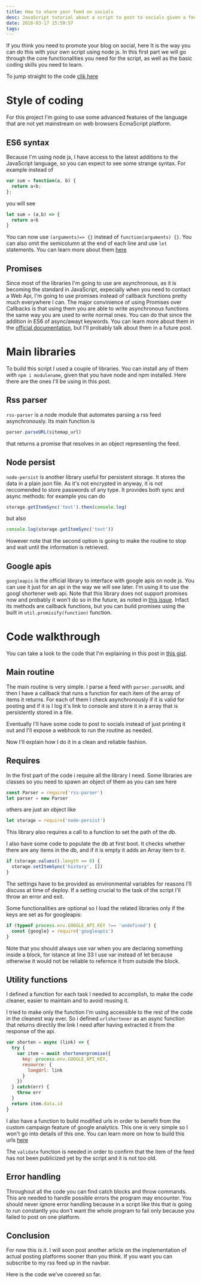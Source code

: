 ```yaml
---
title: How to share your feed on socials
desc: JavaScript tutorial about a script to post to socials given a feed
date: 2018-03-17 15:59:57
tags:
---
```


If you think you need to promote your blog on social, here It is the way you can do this with your own script using node js.
In this first part we will go through the core functionalities you need for the script, as well as the basic coding skills you need to learn.
<!-- more -->
To jump straight to the code [clik here](#coding)


# Style of coding

For this project I'm going to use some advanced features of the language that are not yet mainstream on web browsers EcmaScript platform.

## ES6 syntax

Because I'm using node js, I have access to the latest additions to the JavaScript language, so you can expect to see some strange syntax.
For example instead of
```js
var sum = function(a, b) {
  return a+b;
};
```
you will see
```js
let sum = (a,b) => {
  return a+b
}
```
You can now use `(arguments)=> {}` instead of `function(arguments) {}`. You can also omit the semicolumn at the end of each line and use `let` statements. You can learn more about them [here](https://goo.gl/Vz2Wyi)

## Promises

Since most of the libraries I'm going to use are asynchronous, as it is becoming the standard in JavaScript, expecially when you need to contact a Web Api, I'm going to use promises instead of callback functions pretty much everywhere I can.
The major convinience of using Promises over Callbacks is that using them you are able to write asynchronous functions the same way you are used to write normal ones. You can do that since the addition in ES6 of async/awayt keywords. You can learn more about them in the [official documentation](https://goo.gl/pnjajU), but I'll probably talk about them in a future post.

# Main libraries

To build this script I used a couple of libraries.
You can install any of them with `npm i modulename`, given that you have node and npm installed.
Here there are the ones I'll be using in this post.

## Rss parser

`rss-parser` is a node module that automates parsing a rss feed asynchronously. Its main function is
```js
parser.parseURL(sitemap_url)
```
that returns a promise that resolves in an object representing the feed.

## Node persist

`node-persist` is another library useful for persistent storage. It stores the data in a plain json file. As it's not encrypted in anyway, it is not reccomended to store passwords of any type. It provides both sync and async methods: for example you can do
```js
storage.getItemSync('text').then(console.log)
```
but also
```js
console.log(storage.getItemSync('text'))
```
However note that the second option is going to make the routine to stop and wait until the information is retrieved.

## Google apis

`googleapis` is the official library to interface with google apis on node js. You can use it just for an api in the way we will see later. I'm using it to use the googl shortener web api.
Note that this library does not support promises now and probably it won't do so in the future, as noted in [this issue](https://goo.gl/pG9dPe). Infact its methods are callback functions, but you can build promises using the built in `util.promisify(function)` function.

# <a name="coding"></a> Code walkthrough

You can take a look to the code that I'm explaining in this post in [this gist](https://goo.gl/NnPTS5).

## Main routine

The main routine is very simple. I parse a feed with `parser.parseURL` and then I have a callback that runs a function for each item of the array of items it returns. For each of them I check asynchronously if it is valid for posting and if it is I log it's link to console and store it in a array that is persistently stored in a file.

Eventually I'll have some code to post to socials instead of just printing it out and I'll expose a webhook to run the routine as needed.

Now I'll explain how I do it in a clean and reliable fashion.

## Requires

In the first part of the code i require all the library I need. Some libraries are classes so you need to spawn an object of them as you can see here
```js
const Parser = require('rss-parser')
let parser = new Parser
```
others are just an object like
```js
let storage = require('node-persist')
```
This library also requires a call to a function to set the path of the db.

I also have some code to populate the db at first boot. It checks whether there are any items in the db, and if it is empty it adds an Array item to it.
```js
if (storage.values().length == 0) {
  storage.setItemSync('history', [])
}
```

The settings have to be provided as environmental variables for reasons I'll discuss at time of deploy. If a setting crucial to the task of the script I'll throw an error and exit.

Some functionalities are optional so I load the related libraries only if the keys are set as for googleapis:
```js
if (typeof process.env.GOOGLE_API_KEY !== 'undefined') {
  const {google} = require('googleapis')
}
```
Note that you should always use var when you are declaring something inside a block, for istance at line 33 I use var instead of let because otherwise it would not be reliable to refernce it from outside the block.

## Utility functions

I defined a function for each task I needed to accomplish, to make the code cleaner, easier to maintain and to avoid reusing it.

I tried to make only the function I'm using accessible to the rest of the code in the cleanest way ever.
So i defined `urlshortener` as an async function that returns directily the link I need after having extracted it from the response of the api.
```js
var shorten = async (link) => {
  try {
    var item = await shortenerpromise({
      key: process.env.GOOGLE_API_KEY,
      resource: {
        longUrl: link
      }
    })
  } catch(err) {
    throw err
  }
  return item.data.id
}
```
I also have a function to build modified urls in order to benefit from the custom campaign feature of google analytics. This one is very simple so I won't go into details of this one. You can learn more on how to build this urls [here](https://goo.gl/PqeSv4)

The `validate` function is needed in order to confirm that the item of the feed has not been publicized yet by the script and it is not too old.

## Error handling

Throughout all the code you can find catch blocks and throw commands. This are needed to handle possible errors the program may encounter. You should never ignore error handling because in a script like this that is going to run constantly you don't want the whole program to fail only because you failed to post on one platform.

## Conclusion

For now this is it. I will soon post another article on the implementation of actual posting platforms sooner than you think. If you want you can subscribe to my rss feed up in the navbar.

Here is the code we've covered so far.

<script src="https://gist.github.com/ComputersMania/4e2c90dd5be5b7384c66007d3f053a16.js"></script>
